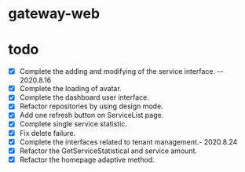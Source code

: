 # gateway-web

# todo
- [x] Complete the adding and modifying of the service interface. -- 2020.8.16
- [x] Complete the loading of avatar.
- [x] Complete the dashboard user interface.
- [x] Refactor repositories by using design mode.
- [x] Add one refresh button on ServiceList page.
- [x] Complete single service statistic.
- [x] Fix delete failure.
- [x] Complete the interfaces related to tenant management.- 2020.8.24
- [x] Refactor the GetServiceStatistical and service amount.
- [x] Refactor the homepage adaptive method.

